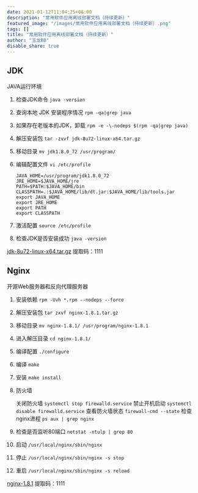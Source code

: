 ```yaml
---
date: 2021-01-12T11:04:25+08:00
description: "常用软件应用离线部署文档（持续更新）"
featured_image: "/images/常用软件应用离线部署文档（持续更新）.png"
tags: []
title: "常用软件应用离线部署文档（持续更新）"
author: "玉龙BB"
disable_share: true
---
```


## JDK

JAVA运行环境

1. 检查JDK命令 `java -version`

2. 查询本地 JDK 安装程序情况 `rpm -qa|grep java`

3. 如果存在老版本的JDK，卸载 `rpm -e -\-nodeps $(rpm -qa|grep java)`

4. 解压安装包 `tar -zxvf jdk-8u72-linux-x64.tar.gz`

5. 移动目录 `mv jdk1.8.0_72 /usr/program/`

6. 编辑配置文件 `vi /etc/profile`

    ```shell
    JAVA_HOME=/usr/program/jdk1.8.0_72
    JRE_HOME=$JAVA_HOME/jre
    PATH=$PATH:$JAVA_HOME/bin
    CLASSPATH=.:$JAVA_HOME/lib/dt.jar:$JAVA_HOME/lib/tools.jar
    export JAVA_HOME
    export JRE_HOME
    export PATH
    export CLASSPATH
    ```

7. 激活配置 `source /etc/profile`

8. 检查JDK是否安装成功 `java -version`

[jdk-8u72-linux-x64.tar.gz](https://pan.baidu.com/s/1Zv8QmkPv3AHdpEh8JIdfVw) 提取码：1111

## Nginx

开源Web服务器和反向代理服务器

1. 安装依赖 `rpm -Uvh *.rpm --nodeps --force`

2. 解压安装包 `tar zxvf nginx-1.8.1.tar.gz`

3. 移动目录 `mv nginx-1.8.1/ /usr/program/nginx-1.8.1`

4. 进入解压目录 `cd nginx-1.8.1/`

5. 编译配置 `./configure`

6. 编译 `make`

7. 安装 `make install`

8. 防火墙

    关闭防火墙 `systemctl stop firewalld.service`
    禁止开机启动 `systemctl disable firewalld.service`
    查看防火墙状态 `firewall-cmd --state`
    检查nginx进程 `ps aux | grep nginx`

9. 检查是否监听80端口 `netstat -ntulp | grep 80`

10. 启动 `/usr/local/nginx/sbin/nginx`

11. 停止 `/usr/local/nginx/sbin/nginx -s stop`

12. 重启 `/usr/local/nginx/sbin/nginx -s reload`

[nginx-1.8.1](https://pan.baidu.com/s/1BH1HlBpgkG9wiY2iBxN90A) 提取码：1111
